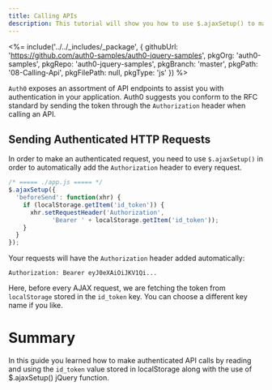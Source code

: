 ```yaml
---
title: Calling APIs
description: This tutorial will show you how to use $.ajaxSetup() to make authenticated API calls.
---
```


<%= include('../../_includes/_package', {
  githubUrl: 'https://github.com/auth0-samples/auth0-jquery-samples',
  pkgOrg: 'auth0-samples',
  pkgRepo: 'auth0-jquery-samples',
  pkgBranch: 'master',
  pkgPath: '08-Calling-Api',
  pkgFilePath: null,
  pkgType: 'js'
}) %>

`Auth0` exposes an assortment of API endpoints to assist you with authentication in your application. Auth0 suggests you conform to the RFC standard by sending the token through the `Authorization` header when calling an API.

## Sending Authenticated HTTP Requests

In order to make an authenticated request, you need to use `$.ajaxSetup()` in order to automatically add the `Authorization` header to every request.

```javascript
/* ===== ./app.js ===== */
$.ajaxSetup({
  'beforeSend': function(xhr) {
    if (localStorage.getItem('id_token')) {
      xhr.setRequestHeader('Authorization',
            'Bearer ' + localStorage.getItem('id_token'));
    }
  }
});
```

Your requests will have the `Authorization` header added automatically:

`Authorization: Bearer eyJ0eXAiOiJKV1Qi...`

Here, before every AJAX request, we are fetching the token from `localStorage` stored in the `id_token` key. You can choose a different key name if you like.

# Summary

In this guide you learned how to make authenticated API calls by reading and using the `id_token` value stored in localStorage along with the use of $.ajaxSetup() jQuery function.
